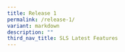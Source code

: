 ```yaml
---
title: Release 1
permalink: /release-1/
variant: markdown
description: ""
third_nav_title: SLS Latest Features
---
```

